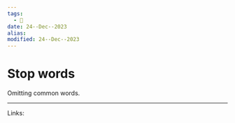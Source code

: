 ```yaml
---
tags:
  - 🌱
date: 24--Dec--2023
alias: 
modified: 24--Dec--2023
---
```

# Stop words
Omitting common words.

---
Links:

